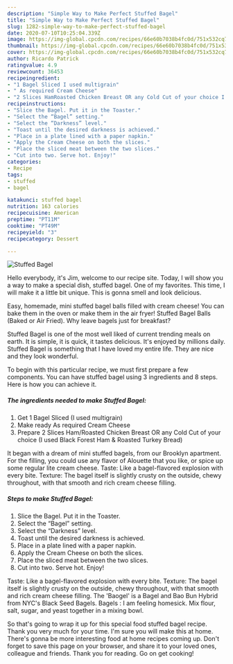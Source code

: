 ```yaml
---
description: "Simple Way to Make Perfect Stuffed Bagel"
title: "Simple Way to Make Perfect Stuffed Bagel"
slug: 1282-simple-way-to-make-perfect-stuffed-bagel
date: 2020-07-10T10:25:04.339Z
image: https://img-global.cpcdn.com/recipes/66e60b7038b4fc0d/751x532cq70/stuffed-bagel-recipe-main-photo.jpg
thumbnail: https://img-global.cpcdn.com/recipes/66e60b7038b4fc0d/751x532cq70/stuffed-bagel-recipe-main-photo.jpg
cover: https://img-global.cpcdn.com/recipes/66e60b7038b4fc0d/751x532cq70/stuffed-bagel-recipe-main-photo.jpg
author: Ricardo Patrick
ratingvalue: 4.9
reviewcount: 36453
recipeingredient:
- "1 Bagel Sliced I used multigrain"
- " As required Cream Cheese"
- "2 Slices HamRoasted Chicken Breast OR any Cold Cut of your choice I used Black Forest Ham  Roasted Turkey Bread"
recipeinstructions:
- "Slice the Bagel. Put it in the Toaster."
- "Select the “Bagel” setting."
- "Select the “Darkness” level."
- "Toast until the desired darkness is achieved."
- "Place in a plate lined with a paper napkin."
- "Apply the Cream Cheese on both the slices."
- "Place the sliced meat between the two slices."
- "Cut into two. Serve hot. Enjoy!"
categories:
- Recipe
tags:
- stuffed
- bagel

katakunci: stuffed bagel 
nutrition: 163 calories
recipecuisine: American
preptime: "PT11M"
cooktime: "PT49M"
recipeyield: "3"
recipecategory: Dessert

---
```



![Stuffed Bagel](https://img-global.cpcdn.com/recipes/66e60b7038b4fc0d/751x532cq70/stuffed-bagel-recipe-main-photo.jpg)

Hello everybody, it's Jim, welcome to our recipe site. Today, I will show you a way to make a special dish, stuffed bagel. One of my favorites. This time, I will make it a little bit unique. This is gonna smell and look delicious.

Easy, homemade, mini stuffed bagel balls filled with cream cheese! You can bake them in the oven or make them in the air fryer! Stuffed Bagel Balls (Baked or Air Fried). Why leave bagels just for breakfast?

Stuffed Bagel is one of the most well liked of current trending meals on earth. It is simple, it is quick, it tastes delicious. It's enjoyed by millions daily. Stuffed Bagel is something that I have loved my entire life. They are nice and they look wonderful.


To begin with this particular recipe, we must first prepare a few components. You can have stuffed bagel using 3 ingredients and 8 steps. Here is how you can achieve it.

<!--inarticleads1-->

##### The ingredients needed to make Stuffed Bagel:

1. Get 1 Bagel Sliced (I used multigrain)
1. Make ready  As required Cream Cheese
1. Prepare 2 Slices Ham/Roasted Chicken Breast OR any Cold Cut of your choice (I used Black Forest Ham &amp; Roasted Turkey Bread)


It began with a dream of mini stuffed bagels, from our Brooklyn apartment. For the filling, you could use any flavor of Alouette that you like, or spice up some regular lite cream cheese. Taste: Like a bagel-flavored explosion with every bite. Texture: The bagel itself is slightly crusty on the outside, chewy throughout, with that smooth and rich cream cheese filling. 

<!--inarticleads2-->

##### Steps to make Stuffed Bagel:

1. Slice the Bagel. Put it in the Toaster.
1. Select the “Bagel” setting.
1. Select the “Darkness” level.
1. Toast until the desired darkness is achieved.
1. Place in a plate lined with a paper napkin.
1. Apply the Cream Cheese on both the slices.
1. Place the sliced meat between the two slices.
1. Cut into two. Serve hot. Enjoy!


Taste: Like a bagel-flavored explosion with every bite. Texture: The bagel itself is slightly crusty on the outside, chewy throughout, with that smooth and rich cream cheese filling. The &#39;Baogel&#39; is a Bagel and Bao Bun Hybrid from NYC&#39;s Black Seed Bagels. Bagels : I am feeling homesick. Mix flour, salt, sugar, and yeast together in a mixing bowl. 

So that's going to wrap it up for this special food stuffed bagel recipe. Thank you very much for your time. I'm sure you will make this at home. There's gonna be more interesting food at home recipes coming up. Don't forget to save this page on your browser, and share it to your loved ones, colleague and friends. Thank you for reading. Go on get cooking!
